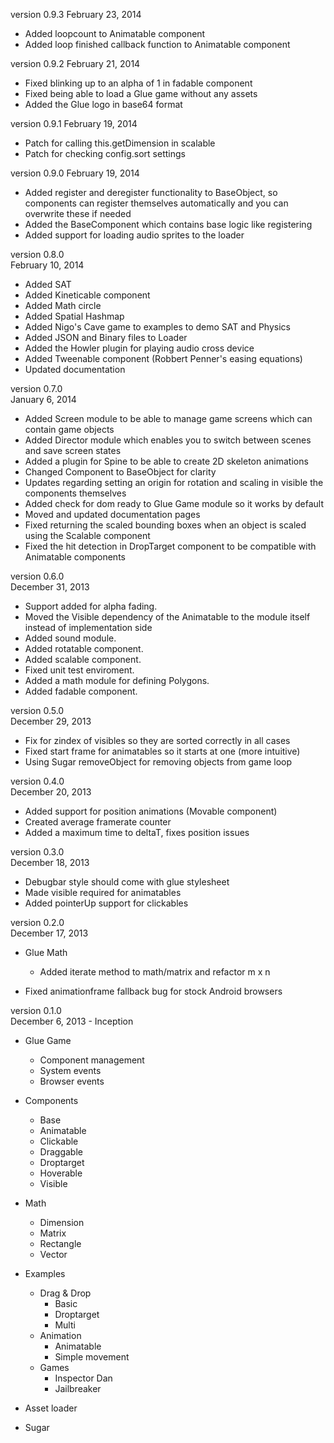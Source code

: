version 0.9.3
February 23, 2014

- Added loopcount to Animatable component
- Added loop finished callback function to Animatable component

version 0.9.2
February 21, 2014

- Fixed blinking up to an alpha of 1 in fadable component
- Fixed being able to load a Glue game without any assets
- Added the Glue logo in base64 format

version 0.9.1
February 19, 2014

- Patch for calling this.getDimension in scalable
- Patch for checking config.sort settings

version 0.9.0 
February 19, 2014

- Added register and deregister functionality to BaseObject, so components can register themselves automatically and you can overwrite these if needed
- Added the BaseComponent which contains base logic like registering
- Added support for loading audio sprites to the loader

version 0.8.0  
February 10, 2014

- Added SAT
- Added Kineticable component
- Added Math circle
- Added Spatial Hashmap
- Added Nigo's Cave game to examples to demo SAT and Physics
- Added JSON and Binary files to Loader
- Added the Howler plugin for playing audio cross device
- Added Tweenable component (Robbert Penner's easing equations)
- Updated documentation

version 0.7.0  
January 6, 2014

- Added Screen module to be able to manage game screens which can contain game objects
- Added Director module which enables you to switch between scenes and save screen states
- Added a plugin for Spine to be able to create 2D skeleton animations
- Changed Component to BaseObject for clarity
- Updates regarding setting an origin for rotation and scaling in visible the components themselves
- Added check for dom ready to Glue Game module so it works by default
- Moved and updated documentation pages
- Fixed returning the scaled bounding boxes when an object is scaled using the Scalable component
- Fixed the hit detection in DropTarget component to be compatible with Animatable components

version 0.6.0  
December 31, 2013

- Support added for alpha fading.
- Moved the Visible dependency of the Animatable to the module itself instead of implementation side
- Added sound module.
- Added rotatable component.
- Added scalable component.
- Fixed unit test enviroment.
- Added a math module for defining Polygons.
- Added fadable component.

version 0.5.0  
December 29, 2013

- Fix for zindex of visibles so they are sorted correctly in all cases
- Fixed start frame for animatables so it starts at one (more intuitive)
- Using Sugar removeObject for removing objects from game loop

version 0.4.0  
December 20, 2013

- Added support for position animations (Movable component)
- Created average framerate counter
- Added a maximum time to deltaT, fixes position issues

version 0.3.0  
December 18, 2013

- Debugbar style should come with glue stylesheet
- Made visible required for animatables
- Added pointerUp support for clickables

version 0.2.0  
December 17, 2013

- Glue Math
  - Added iterate method to math/matrix and refactor m x n

- Fixed animationframe fallback bug for stock Android browsers

version 0.1.0    
December 6, 2013 - Inception

- Glue Game
  - Component management
  - System events
  - Browser events

- Components
  - Base
  - Animatable
  - Clickable
  - Draggable
  - Droptarget
  - Hoverable
  - Visible

- Math
  - Dimension
  - Matrix
  - Rectangle
  - Vector

- Examples
  - Drag & Drop
    - Basic
    - Droptarget
    - Multi
  - Animation
    - Animatable
    - Simple movement
  - Games
    - Inspector Dan
    - Jailbreaker

- Asset loader
- Sugar